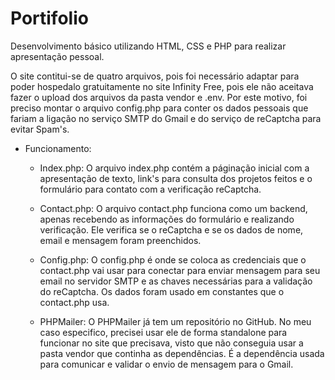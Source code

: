 # Portifolio
Desenvolvimento básico utilizando HTML, CSS e PHP para realizar apresentação pessoal.

O site contitui-se de quatro arquivos, pois foi necessário adaptar para poder hospedalo gratuitamente no site Infinity Free, pois ele não aceitava fazer o upload dos arquivos da pasta vendor e .env. Por este motivo, foi preciso montar o arquivo config.php para conter os dados pessoais que fariam a ligação no serviço SMTP do Gmail e do serviço de reCaptcha para evitar Spam's. 

- Funcionamento:
  - Index.php:
    O arquivo index.php contém a páginação inicial com a apresentação de texto, link's para consulta dos projetos feitos e o formulário para contato com a verificação reCaptcha.

  - Contact.php:
    O arquivo contact.php funciona como um backend, apenas recebendo as informações do formulário e realizando verificação. Ele verifica se o reCaptcha e se os dados de nome, email e mensagem foram preenchidos.
  - Config.php:
    O config.php é onde se coloca as credenciais que o contact.php vai usar para conectar para enviar mensagem para seu email no servidor SMTP e as chaves necessárias para a validação do reCaptcha. Os dados foram usado em constantes que o contact.php usa.

  - PHPMailer:
    O PHPMailer já tem um repositório no GitHub. No meu caso especifico, precisei usar ele de forma standalone para funcionar no site que precisava, visto que não conseguia usar a pasta vendor que continha as dependências. É a dependência usada para comunicar e validar o envio de mensagem para o Gmail.
